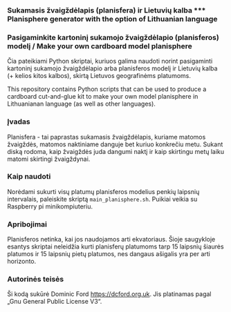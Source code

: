 ### Sukamasis žvaigždėlapis (planisfera) ir Lietuvių kalba *** Planisphere generator with the option of Lithuanian language 


### Pasigaminkite kartoninį sukamojo žvaigždėlapio (planisferos) modelį / Make your own cardboard model planisphere

Čia pateikiami Python skriptai, kuriuos galima naudoti norint pasigaminti kartoninį sukamojo žvaigždėlapio arba planisferos modelį ir Lietuvių kalba (+ kelios kitos kalbos), skirtą Lietuvos geografinėms platumoms. 

This repository contains Python scripts that can be used to produce a cardboard cut-and-glue kit to make your own model planisphere in Lithuanianan language (as well as other languages).

### Įvadas

Planisfera - tai paprastas sukamasis žvaigždėlapis, kuriame matomos žvaigždės, matomos naktiniame danguje bet kuriuo konkrečiu metu. Sukant diską rodoma, kaip žvaigždės juda dangumi naktį ir kaip skirtingu metų laiku matomi skirtingi žvaigždynai.

### Kaip naudoti

Norėdami sukurti visų platumų planisferos modelius penkių laipsnių intervalais, paleiskite skriptą `main_planisphere.sh`. Puikiai veikia su Raspberry pi minikompiuteriu.

### Apribojimai

Planisferos netinka, kai jos naudojamos arti ekvatoriaus. Šioje saugykloje esantys skriptai neleidžia kurti planisferų platumoms tarp 15 laipsnių šiaurės platumos ir 15 laipsnių pietų platumos, nes dangaus ašigalis yra per arti horizonto.

### Autorinės teisės

Ši kodą sukūrė Dominic Ford <https://dcford.org.uk>. Jis platinamas pagal „Gnu General Public License V3“.

